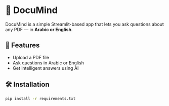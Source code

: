 # 🧠 DocuMind

DocuMind is a simple Streamlit-based app that lets you ask questions about any PDF — in **Arabic or English**.

## 🌟 Features

- Upload a PDF file
- Ask questions in Arabic or English
- Get intelligent answers using AI

## 🛠️ Installation

```bash
pip install -r requirements.txt
